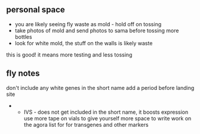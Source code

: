 ## personal space
- you are likely seeing fly waste as mold - hold off on tossing
- take photos of mold and send photos to sama before tossing more bottles
- look for white mold, the stuff on the walls is likely waste

this is good! it means more testing and less tossing

## fly notes
don't include any white genes in the short name 
add a period before landing site
- - IVS - does not get included in the short name, it boosts expression
use more tape on vials to give yourself more space to write
work on the agora list for for transgenes and other markers 